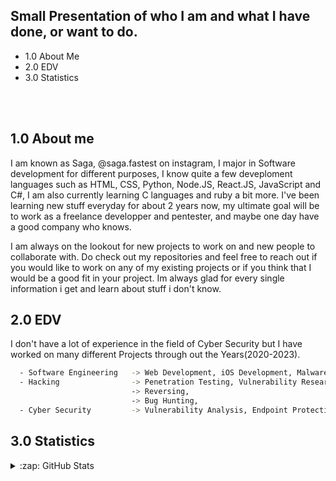 
## Small Presentation of who I am and what I have done, or want to do.
- 1.0  About Me
- 2.0  EDV
- 3.0  Statistics

<br><br>


## 1.0 About me
I am  known as Saga, @saga.fastest on instagram, I major in Software development for different purposes, I know quite a few deveploment languages such as HTML, CSS, Python, Node.JS, React.JS, JavaScript and C#, I am also currently learning C languages and ruby a bit more. I've been learning new stuff everyday for about 2 years now, my ultimate goal will be to work as a freelance developper and pentester, and maybe one day have a good company who knows.

I am always on the lookout for new projects to work on and new people to collaborate with. Do check out my repositories and feel free to reach out if you would like to work on any of my existing projects or if you think that I would be a good fit in your project. Im always glad for every single information i get and learn about stuff i don't know.

## 2.0 EDV
I don't have a lot of experience in the field of Cyber Security but I have worked on many 
different Projects through out the Years(2020-2023).

```bash
  - Software Engineering   -> Web Development, iOS Development, Malware Development, MacOS Development
  - Hacking                -> Penetration Testing, Vulnerability Research, Info Gathering
                           -> Reversing, 
                           -> Bug Hunting,
  - Cyber Security         -> Vulnerability Analysis, Endpoint Protection, Network Security
```

## 3.0 Statistics
<details>
  <summary>:zap: GitHub Stats</summary>
<img align="center" src="https://github-readme-stats.vercel.app/api?username=saga0100&show_icons=true&include_all_commits=true&show_icons=true&title_color=fff&icon_color=f0f0f0&text_color=f0f0f0&bg_color=151b22&hide_border=true" alt="Statistics." />
  <img align="center" src="https://github-readme-stats.vercel.app/api/top-langs/?username=saga0100&show_icons=true&show_icons=true&title_color=&icon_color=f0f0f0&text_color=f0f0f0&bg_color=151b22&hide_border=true" alt="Statistics." />
</details>

